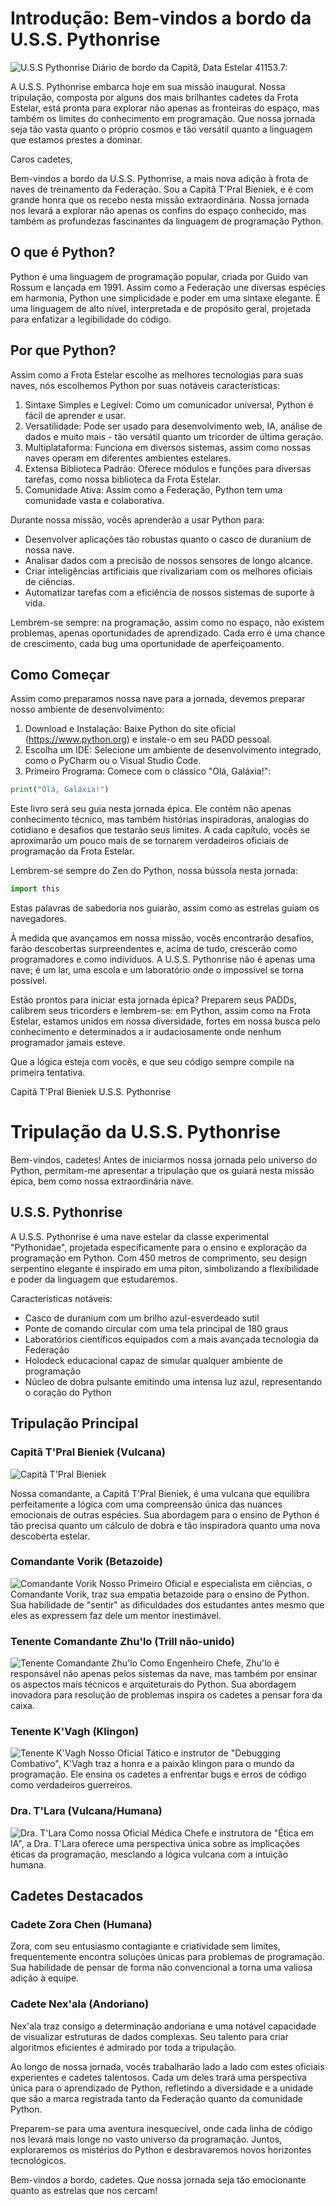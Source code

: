 # Introdução: Bem-vindos a bordo da U.S.S. Pythonrise
![U.S.S Pythonrise](images/uss_pythonrise/uss_pythonrise%20(15).jpg)
Diário de bordo da Capitã, Data Estelar 41153.7:

A U.S.S. Pythonrise embarca hoje em sua missão inaugural. Nossa tripulação, composta por alguns dos mais brilhantes cadetes da Frota Estelar, está pronta para explorar não apenas as fronteiras do espaço, mas também os limites do conhecimento em programação. Que nossa jornada seja tão vasta quanto o próprio cosmos e tão versátil quanto a linguagem que estamos prestes a dominar.

Caros cadetes,

Bem-vindos a bordo da U.S.S. Pythonrise, a mais nova adição à frota de naves de treinamento da Federação. Sou a Capitã T'Pral Bieniek, e é com grande honra que os recebo nesta missão extraordinária. Nossa jornada nos levará a explorar não apenas os confins do espaço conhecido, mas também as profundezas fascinantes da linguagem de programação Python.

## O que é Python?

Python é uma linguagem de programação popular, criada por Guido van Rossum e lançada em 1991. Assim como a Federação une diversas espécies em harmonia, Python une simplicidade e poder em uma sintaxe elegante. É uma linguagem de alto nível, interpretada e de propósito geral, projetada para enfatizar a legibilidade do código.

## Por que Python?

Assim como a Frota Estelar escolhe as melhores tecnologias para suas naves, nós escolhemos Python por suas notáveis características:

1. Sintaxe Simples e Legível: Como um comunicador universal, Python é fácil de aprender e usar.
2. Versatilidade: Pode ser usado para desenvolvimento web, IA, análise de dados e muito mais - tão versátil quanto um tricorder de última geração.
3. Multiplataforma: Funciona em diversos sistemas, assim como nossas naves operam em diferentes ambientes estelares.
4. Extensa Biblioteca Padrão: Oferece módulos e funções para diversas tarefas, como nossa biblioteca da Frota Estelar.
5. Comunidade Ativa: Assim como a Federação, Python tem uma comunidade vasta e colaborativa.

Durante nossa missão, vocês aprenderão a usar Python para:

- Desenvolver aplicações tão robustas quanto o casco de duranium de nossa nave.
- Analisar dados com a precisão de nossos sensores de longo alcance.
- Criar inteligências artificiais que rivalizariam com os melhores oficiais de ciências.
- Automatizar tarefas com a eficiência de nossos sistemas de suporte à vida.

Lembrem-se sempre: na programação, assim como no espaço, não existem problemas, apenas oportunidades de aprendizado. Cada erro é uma chance de crescimento, cada bug uma oportunidade de aperfeiçoamento.

## Como Começar

Assim como preparamos nossa nave para a jornada, devemos preparar nosso ambiente de desenvolvimento:

1. Download e Instalação: Baixe Python do site oficial (https://www.python.org) e instale-o em seu PADD pessoal.
2. Escolha um IDE: Selecione um ambiente de desenvolvimento integrado, como o PyCharm ou o Visual Studio Code.
3. Primeiro Programa: Comece com o clássico "Olá, Galáxia!":

```python
print("Olá, Galáxia!")
```

Este livro será seu guia nesta jornada épica. Ele contém não apenas conhecimento técnico, mas também histórias inspiradoras, analogias do cotidiano e desafios que testarão seus limites. A cada capítulo, vocês se aproximarão um pouco mais de se tornarem verdadeiros oficiais de programação da Frota Estelar.

Lembrem-se sempre do Zen do Python, nossa bússola nesta jornada:

```python
import this
```

Estas palavras de sabedoria nos guiarão, assim como as estrelas guiam os navegadores.

À medida que avançamos em nossa missão, vocês encontrarão desafios, farão descobertas surpreendentes e, acima de tudo, crescerão como programadores e como indivíduos. A U.S.S. Pythonrise não é apenas uma nave; é um lar, uma escola e um laboratório onde o impossível se torna possível.

Estão prontos para iniciar esta jornada épica? Preparem seus PADDs, calibrem seus tricorders e lembrem-se: em Python, assim como na Frota Estelar, estamos unidos em nossa diversidade, fortes em nossa busca pelo conhecimento e determinados a ir audaciosamente onde nenhum programador jamais esteve.

Que a lógica esteja com vocês, e que seu código sempre compile na primeira tentativa.

Capitã T'Pral Bieniek
U.S.S. Pythonrise

# Tripulação da U.S.S. Pythonrise

Bem-vindos, cadetes! Antes de iniciarmos nossa jornada pelo universo do Python, permitam-me apresentar a tripulação que os guiará nesta missão épica, bem como nossa extraordinária nave.

## U.S.S. Pythonrise

A U.S.S. Pythonrise é uma nave estelar da classe experimental "Pythonidae", projetada especificamente para o ensino e exploração da programação em Python. Com 450 metros de comprimento, seu design serpentino elegante é inspirado em uma píton, simbolizando a flexibilidade e poder da linguagem que estudaremos.

Características notáveis:

- Casco de duranium com um brilho azul-esverdeado sutil
- Ponte de comando circular com uma tela principal de 180 graus
- Laboratórios científicos equipados com a mais avançada tecnologia da Federação
- Holodeck educacional capaz de simular qualquer ambiente de programação
- Núcleo de dobra pulsante emitindo uma intensa luz azul, representando o coração do Python

## Tripulação Principal

### Capitã T'Pral Bieniek (Vulcana)
![Capitã T'Pral Bieniek](images/capita_tpral/capita_tpral%20(9).jpg)

Nossa comandante, a Capitã T'Pral Bieniek, é uma vulcana que equilibra perfeitamente a lógica com uma compreensão única das nuances emocionais de outras espécies. Sua abordagem para o ensino de Python é tão precisa quanto um cálculo de dobra e tão inspiradora quanto uma nova descoberta estelar.

### Comandante Vorik (Betazoide)
![Comandante Vorik](images/vorik/vorik%20(4).jpg)
Nosso Primeiro Oficial e especialista em ciências, o Comandante Vorik, traz sua empatia betazoide para o ensino de Python. Sua habilidade de "sentir" as dificuldades dos estudantes antes mesmo que eles as expressem faz dele um mentor inestimável.

### Tenente Comandante Zhu'lo (Trill não-unido)
![Tenente Comandante Zhu'lo](images/engenheiro_chefe_zhulo/engenheiro_zhulo%20(7).jpg)
Como Engenheiro Chefe, Zhu'lo é responsável não apenas pelos sistemas da nave, mas também por ensinar os aspectos mais técnicos e arquiteturais do Python. Sua abordagem inovadora para resolução de problemas inspira os cadetes a pensar fora da caixa.

### Tenente K'Vagh (Klingon)
![Tenente K'Vagh](images/tenente_kvagh/tenente_kvagh%20(11).jpg)
Nosso Oficial Tático e instrutor de "Debugging Combativo", K'Vagh traz a honra e a paixão klingon para o mundo da programação. Ele ensina os cadetes a enfrentar bugs e erros de código como verdadeiros guerreiros.

### Dra. T'Lara (Vulcana/Humana)
![Dra. T'Lara](images/dra_tlara/dra_tlara%20(7).jpg)
Como nossa Oficial Médica Chefe e instrutora de "Ética em IA", a Dra. T'Lara oferece uma perspectiva única sobre as implicações éticas da programação, mesclando a lógica vulcana com a intuição humana.

## Cadetes Destacados

### Cadete Zora Chen (Humana)

Zora, com seu entusiasmo contagiante e criatividade sem limites, frequentemente encontra soluções únicas para problemas de programação. Sua habilidade de pensar de forma não convencional a torna uma valiosa adição à equipe.

### Cadete Nex'ala (Andoriano)

Nex'ala traz consigo a determinação andoriana e uma notável capacidade de visualizar estruturas de dados complexas. Seu talento para criar algoritmos eficientes é admirado por toda a tripulação.

Ao longo de nossa jornada, vocês trabalharão lado a lado com estes oficiais experientes e cadetes talentosos. Cada um deles trará uma perspectiva única para o aprendizado de Python, refletindo a diversidade e a unidade que são a marca registrada tanto da Federação quanto da comunidade Python.

Preparem-se para uma aventura inesquecível, onde cada linha de código nos levará mais longe no vasto universo da programação. Juntos, exploraremos os mistérios do Python e desbravaremos novos horizontes tecnológicos.

Bem-vindos a bordo, cadetes. Que nossa jornada seja tão emocionante quanto as estrelas que nos cercam!
